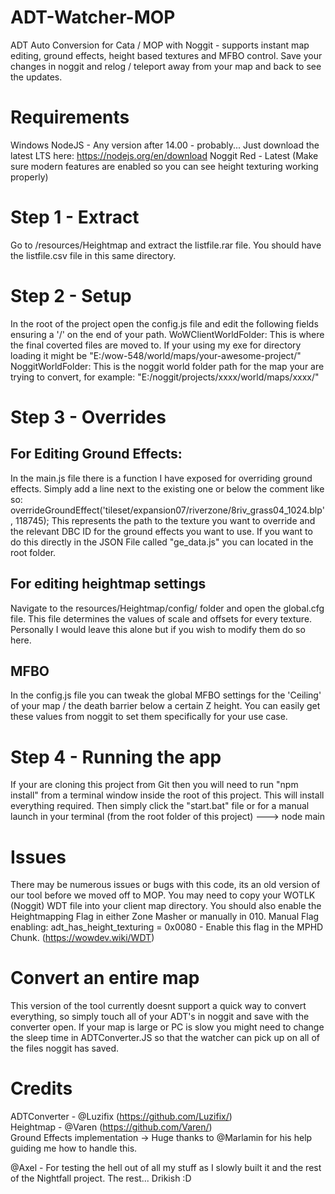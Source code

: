 

# ADT-Watcher-MOP
ADT Auto Conversion for Cata / MOP with Noggit - supports instant map editing, ground effects, height based textures and MFBO control.
Save your changes in noggit and relog / teleport away from your map and back to see the updates.

# Requirements
Windows
NodeJS - Any version after 14.00 - probably... Just download the latest LTS here:
https://nodejs.org/en/download
Noggit Red - Latest (Make sure modern features are enabled so you can see height texturing working properly)

# Step 1 - Extract 
Go to /resources/Heightmap and extract the listfile.rar file. You should have the listfile.csv file in this same directory. 

# Step 2 - Setup 
In the root of the project open the config.js file and edit the following fields ensuring a '/' on the end of your path.
  WoWClientWorldFolder: This is where the final coverted files are moved to. If your using my exe for directory loading it might be "E:/wow-548/world/maps/your-awesome-project/"
  NoggitWorldFolder: This is the noggit world folder path for the map your are trying to convert, for example: "E:/noggit/projects/xxxx/world/maps/xxxx/"

# Step 3 - Overrides
## For Editing Ground Effects:
In the main.js file there is a function I have exposed for overriding ground effects. Simply add a line next to the existing one or below the comment like so:
overrideGroundEffect('tileset/expansion07/riverzone/8riv_grass04_1024.blp', 118745);
This represents the path to the texture you want to override and the relevant DBC ID for the ground effects you want to use.
If you want to do this directly in the JSON File called "ge_data.js" you can located in the root folder.

## For editing heightmap settings
Navigate to the resources/Heightmap/config/ folder and open the global.cfg file.
This file determines the values of scale and offsets for every texture. Personally I would leave this alone but if you wish to modify them do so here.

## MFBO
In the config.js file you can tweak the global MFBO settings for the 'Ceiling' of your map / the death barrier below a certain Z height. You can easily get these values from noggit to set them specifically for your use case. 

# Step 4 - Running the app
If your are cloning this project from Git then you will need to run "npm install" from a terminal window inside the root of this project. This will install everything required. 
Then simply click the "start.bat" file or for a manual launch in your terminal (from the root folder of this project) ---> node main


# Issues
There may be numerous issues or bugs with this code, its an old version of our tool before we moved off to MOP. 
You may need to copy your WOTLK (Noggit) WDT file into your client map directory. You should also enable the Heightmapping Flag in either Zone Masher or manually in 010.
    Manual Flag enabling:  adt_has_height_texturing = 0x0080 - Enable this flag in the MPHD Chunk. (https://wowdev.wiki/WDT)

# Convert an entire map
This version of the tool currently doesnt support a quick way to convert everything, so simply touch all of your ADT's in noggit and save with the converter open.
If your map is large or PC is slow you might need to change the sleep time in ADTConverter.JS so that the watcher can pick up on all of the files noggit has saved.


# Credits
ADTConverter - @Luzifix (https://github.com/Luzifix/)  
Heightmap - @Varen (https://github.com/Varen/)  
Ground Effects implementation -> Huge thanks to @Marlamin for his help guiding me how to handle this.  

@Axel - For testing the hell out of all my stuff as I slowly built it and the rest of the Nightfall project.
The rest... Drikish :D  